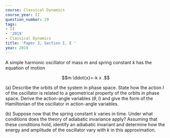 ```yaml
---
course: Classical Dynamics
course_year: II
question_number: 29
tags:
- II
- '2019'
- Classical Dynamics
title: 'Paper 3, Section I, E '
year: 2019
---
```




A simple harmonic oscillator of mass $m$ and spring constant $k$ has the equation of motion

$$m \ddot{x}=-k x .$$

(a) Describe the orbits of the system in phase space. State how the action $I$ of the oscillator is related to a geometrical property of the orbits in phase space. Derive the action-angle variables $(\theta, I)$ and give the form of the Hamiltonian of the oscillator in action-angle variables.

(b) Suppose now that the spring constant $k$ varies in time. Under what conditions does the theory of adiabatic invariance apply? Assuming that these conditions hold, identify an adiabatic invariant and determine how the energy and amplitude of the oscillator vary with $k$ in this approximation.